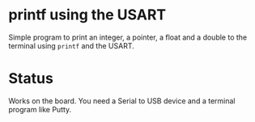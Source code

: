 # printf using the USART

Simple program to print an integer, a pointer, a float
and a double to the terminal using `printf` and the USART.

# Status

Works on the board. You need a Serial to USB device
and a terminal program like Putty.

